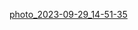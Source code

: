 [photo_2023-09-29_14-51-35](https://github.com/OzodAkromov/3D-Card/assets/137168618/e85a60fc-3f1c-41ae-aae5-8b3dc4912379)
